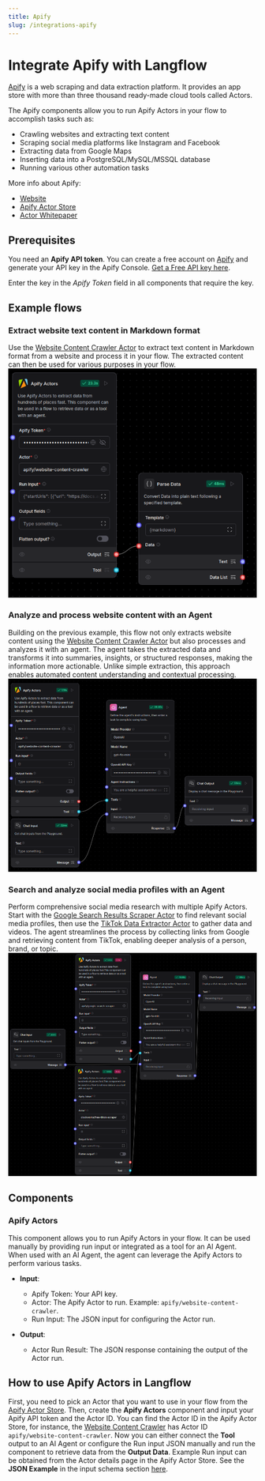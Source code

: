 ```yaml
---
title: Apify
slug: /integrations-apify
---
```


# Integrate Apify with Langflow

[Apify](https://apify.com/) is a web scraping and data extraction platform. It provides an app store with more than three thousand ready-made cloud tools called Actors.

The Apify components allow you to run Apify Actors in your flow to accomplish tasks such as:

- Crawling websites and extracting text content
- Scraping social media platforms like Instagram and Facebook
- Extracting data from Google Maps
- Inserting data into a PostgreSQL/MySQL/MSSQL database
- Running various other automation tasks

More info about Apify:

- [Website](https://apify.com/)
- [Apify Actor Store](https://apify.com/store)
- [Actor Whitepaper](https://whitepaper.actor/)

## Prerequisites

You need an **Apify API token**. You can create a free account on [Apify](https://apify.com/) and generate your API key in the Apify Console. [Get a Free API key here](https://docs.apify.com/platform/integrations/api).

Enter the key in the *Apify Token* field in all components that require the key.

## Example flows

### Extract website text content in Markdown format

Use the [Website Content Crawler Actor](https://apify.com/apify/website-content-crawler) to extract text content in Markdown format from a website and process it in your flow. The extracted content can then be used for various purposes in your flow.
![Apify Flow - Website Content Crawler](./apify_flow_wcc.png)

### Analyze and process website content with an Agent

Building on the previous example, this flow not only extracts website content using the [Website Content Crawler Actor](https://apify.com/apify/website-content-crawler) but also processes and analyzes it with an agent. The agent takes the extracted data and transforms it into summaries, insights, or structured responses, making the information more actionable. Unlike simple extraction, this approach enables automated content understanding and contextual processing.
![Apify Agent Flow - Simple](./apify_agent_flow_simple.png)

### Search and analyze social media profiles with an Agent

Perform comprehensive social media research with multiple Apify Actors. Start with the [Google Search Results Scraper Actor](https://apify.com/apify/google-search-scraper) to find relevant social media profiles, then use the [TikTok Data Extractor Actor](https://apify.com/clockworks/free-tiktok-scraper) to gather data and videos. The agent streamlines the process by collecting links from Google and retrieving content from TikTok, enabling deeper analysis of a person, brand, or topic.
![Apify Agent Flow](./apify_agent_flow.png)

## Components

### Apify Actors

This component allows you to run Apify Actors in your flow. It can be used manually by providing run input or integrated as a tool for an AI Agent. When used with an AI Agent, the agent can leverage the Apify Actors to perform various tasks.

- **Input**:
    - Apify Token: Your API key.
    - Actor: The Apify Actor to run. Example: `apify/website-content-crawler`.
    - Run Input: The JSON input for configuring the Actor run.

- **Output**:
    - Actor Run Result: The JSON response containing the output of the Actor run.

## How to use Apify Actors in Langflow

First, you need to pick an Actor that you want to use in your flow from the [Apify Actor Store](https://apify.com/store). Then, create the **Apify Actors** component and input your Apify API token and the Actor ID. You can find the Actor ID in the Apify Actor Store, for instance, the [Website Content Crawler](https://apify.com/apify/website-content-crawler) has Actor ID `apify/website-content-crawler`. Now you can either connect the **Tool** output to an AI Agent or configure the Run input JSON manually and run the component to retrieve data from the **Output Data**. Example Run input can be obtained from the Actor details page in the Apify Actor Store. See the **JSON Example** in the input schema section [here](https://apify.com/apify/website-content-crawler/input-schema).
